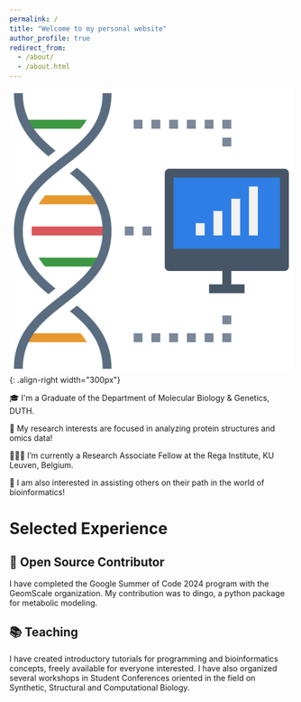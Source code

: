 ```yaml
---
permalink: /
title: "Welcome to my personal website"
author_profile: true
redirect_from: 
  - /about/
  - /about.html
---
```



![](/files/computer-dna.png){: .align-right width="300px"}

🎓 I'm a Graduate of the Department of Molecular Biology & Genetics, DUTH.

🔬 My research interests are focused in analyzing protein structures and omics data!

👨🏻‍💻 I’m currently a Research Associate Fellow at the Rega Institute, KU Leuven, Belgium.

🚀 I am also interested in assisting others on their path in the world of bioinformatics!



# Selected Experience

## 🤖 Open Source Contributor

I have completed the Google Summer of Code 2024 program with the GeomScale organization.
My contribution was to dingo, a python package for metabolic modeling.

## 📚 Teaching

I have created introductory tutorials for programming and bioinformatics concepts, freely available for everyone interested.
I have also organized several workshops in Student Conferences oriented in the field on Synthetic, Structural 
and Computational Biology.